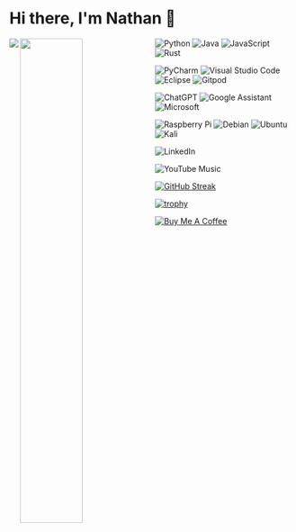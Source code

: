 # Hi there, I'm Nathan 🤙

<img align="left" src="https://github-readme-stats.vercel.app/api?username=nathanMcL&show_icons=true&theme=radical" />

<img align="left" width="47%" src="https://github-readme-stats.vercel.app/api/top-langs/?username=nathanMcL&layout=compact" />

![Python](https://img.shields.io/badge/python-3670A0?style=for-the-badge&logo=python&logoColor=ffdd54)
![Java](https://img.shields.io/badge/java-%23ED8B00.svg?style=for-the-badge&logo=openjdk&logoColor=white)
![JavaScript](https://img.shields.io/badge/javascript-%23323330.svg?style=for-the-badge&logo=javascript&logoColor=%23F7DF1E)
![Rust](https://img.shields.io/badge/rust-%23000000.svg?style=for-the-badge&logo=rust&logoColor=white)

![PyCharm](https://img.shields.io/badge/pycharm-143?style=for-the-badge&logo=pycharm&logoColor=black&color=black&labelColor=green)
![Visual Studio Code](https://img.shields.io/badge/Visual%20Studio%20Code-0078d7.svg?style=for-the-badge&logo=visual-studio-code&logoColor=white)
![Eclipse](https://img.shields.io/badge/Eclipse-FE7A16.svg?style=for-the-badge&logo=Eclipse&logoColor=white)
![Gitpod](https://img.shields.io/badge/gitpod-f06611.svg?style=for-the-badge&logo=gitpod&logoColor=white)

![ChatGPT](https://img.shields.io/badge/chatGPT-74aa9c?style=for-the-badge&logo=openai&logoColor=white)
![Google Assistant](https://img.shields.io/badge/google%20assistant-4285F4?style=for-the-badge&logo=google%20assistant&logoColor=white)
![Microsoft](https://img.shields.io/badge/Microsoft-0078D4?style=for-the-badge&logo=microsoft&logoColor=white)

![Raspberry Pi](https://img.shields.io/badge/-RaspberryPi-C51A4A?style=for-the-badge&logo=Raspberry-Pi)
![Debian](https://img.shields.io/badge/Debian-D70A53?style=for-the-badge&logo=debian&logoColor=white)
![Ubuntu](https://img.shields.io/badge/Ubuntu-E95420?style=for-the-badge&logo=ubuntu&logoColor=white)
![Kali](https://img.shields.io/badge/Kali-268BEE?style=for-the-badge&logo=kalilinux&logoColor=white)


![LinkedIn](https://img.shields.io/badge/linkedin-%230077B5.svg?style=for-the-badge&logo=linkedin&logoColor=white)

![YouTube Music](https://img.shields.io/badge/YouTube_Music-FF0000?style=for-the-badge&logo=youtube-music&logoColor=white)

[![GitHub Streak](https://streak-stats.demolab.com/?user=nathanMcL)](https://git.io/streak-stats)

[![trophy](https://github-profile-trophy.vercel.app/?username=nathanMcL&theme=onedark)](https://github.com/nathanMcL/github-profile-trophy)

[![Buy Me A Coffee](https://img.buymeacoffee.com/button-api/?text=Cream%20%26%20Sugar&emoji=☕&slug=MacN_iT&button_colour=FFDD00&font_colour=000000&font_family=Lato&outline_colour=000000&coffee_colour=ffffff)](https://www.buymeacoffee.com/MacN_iT)

<!---
nathanMcL/nathanMcL is a ✨ special ✨ repository because its `README.md` (this file) appears on your GitHub profile.
You can click the Preview link to take a look at your changes.

--->

